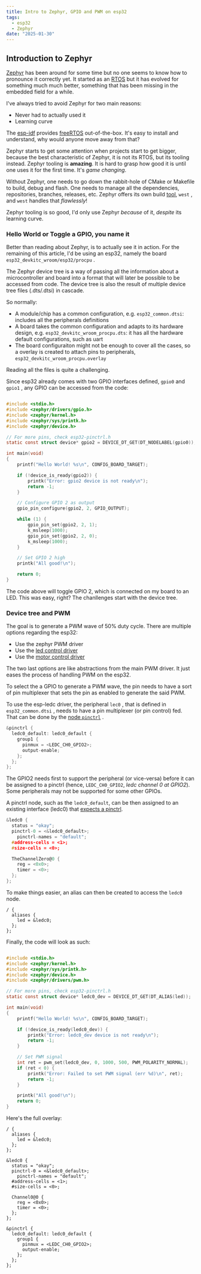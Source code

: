 ```yaml
---
title: Intro to Zephyr, GPIO and PWM on esp32
tags:
  - esp32
  - Zephyr
date: "2025-01-30"
---
```


## Introduction to Zephyr

[Zephyr](https://www.zephyrproject.org) has been around for some time but no one seems to know how to pronounce it correctly yet. It started as an [RTOS](https://en.wikipedia.org/wiki/Zephyr_(operating_system)) but it has evolved for something much much better, something that has been missing in the embedded field for a while.

I've always tried to avoid Zephyr for two main reasons:

* Never had to actually used it
* Learning curve

The [esp-idf](https://docs.espressif.com/projects/esp-idf/en/stable/esp32/get-started/index.html) provides [freeRTOS](https://www.freertos.org) out-of-the-box. It's easy to install and understand, why would anyone move away from that?

Zephyr starts to get some attention when projects start to get bigger, because the best characteristic of Zephyr, it is not its RTOS, but its tooling instead. Zephyr tooling is **amazing**. It is hard to grasp how good it is until one uses it for the first time. It's _game changing_.

Without Zephyr, one needs to go down the rabbit-hole of CMake or Makefile to build, debug and flash. One needs to manage all the dependencies, repositories, branches, releases, etc. Zephyr offers its own build [tool](https://docs.zephyrproject.org/latest/develop/west/index.html), `west` , and `west` handles that _flawlessly_!

Zephyr tooling is so good, I'd only use Zephyr _because_ of it, _despite_ its learning curve.

### Hello World or Toggle a GPIO, you name it

Better than reading about Zephyr, is to actually see it in action. For the remaining of this article, I'd be using an esp32, namely the board `esp32_devkitc_wroom/esp32/procpu` .

The Zephyr device tree is a way of passing all the information about a microcontroller and board into a format that will later be possible to be accessed from code. The device tree is also the result of multiple device tree files (.dts/.dtsi) in cascade.

So normally:

* A module/chip has a common configuration, e.g. `esp32_common.dtsi`: includes all the peripherals definitions
* A board takes the common configuration and adapts to its hardware design, e.g. `esp32_devkitc_wroom_procpu.dts`: it has all the hardware default configurations, such as uart
* The board configuraiton might not be enough to cover all the cases, so a overlay is created to attach pins to peripherals,     `esp32_devkitc_wroom_procpu.overlay`

Reading all the files is quite a challenging.

Since esp32 already comes with two GPIO interfaces defined, `gpio0` and `gpio1` , any GPIO can be accessed from the code:

```c

#include <stdio.h>
#include <zephyr/drivers/gpio.h>
#include <zephyr/kernel.h>
#include <zephyr/sys/printk.h>
#include <zephyr/device.h>

// For more pins, check esp32-pinctrl.h
static const struct device* gpio2 = DEVICE_DT_GET(DT_NODELABEL(gpio0));

int main(void)
{
	printf("Hello World! %s\n", CONFIG_BOARD_TARGET);

	if (!device_is_ready(gpio2)) {
		printk("Error: gpio2 device is not ready\n");
		return -1;
	}

	// Configure GPIO 2 as output
	gpio_pin_configure(gpio2, 2, GPIO_OUTPUT);

	while (1) {
		gpio_pin_set(gpio2, 2, 1);
		k_msleep(1000);
		gpio_pin_set(gpio2, 2, 0);
		k_msleep(1000);
	}

	// Set GPIO 2 high
	printk("All good!\n");

	return 0;
}
```

The code above will toggle GPIO 2, which is connected on my board to an LED.
This was easy, right? The chanllenges start with the device tree.

### Device tree and PWM

The goal is to generate a PWM wave of 50% duty cycle. There are multiple options regarding the esp32:

* Use the zephyr PWM driver
* Use the [led control driver](https://docs.zephyrproject.org/latest/build/dts/api/bindings/pwm/espressif%2Cesp32-ledc.html)
* Use the [motor control driver](https://docs.zephyrproject.org/latest/build/dts/api/bindings/pwm/espressif%2Cesp32-mcpwm.html)

The two last options are like abstractions from the main PWM driver. It just eases the process of handling PWM on the esp32.

To select the a GPIO to generate a PWM wave, the pin needs to have a sort of pin multiplexer that sets the pin as enabled to generate the said PWM.

To use the esp-ledc driver, the peripheral `lec0` , that is defined in `esp32_common.dtsi` , needs to have a pin multiplexer (or pin control) fed. That can be done by the [node `pinctrl`](https://docs.zephyrproject.org/latest/hardware/pinctrl/index.html) .

```c
&pinctrl {
  ledc0_default: ledc0_default {
    group1 {
      pinmux = <LEDC_CH0_GPIO2>;
      output-enable;
    };
  };
};
```

The GPIO2 needs first to support the peripheral (or vice-versa) before it can be assigned to a pinctrl (hence, `LEDC_CH0_GPIO2`, _ledc channel 0 at GPIO2_). Some peripherals may not be supported for some other GPIOs.

A pinctrl node, such as the `ledc0_default`, can be then assigned to an existing interface (ledc0) that [expects a pinctrl](https://docs.zephyrproject.org/latest/build/dts/api/bindings/pwm/espressif%2Cesp32-ledc.html).

```c
&ledc0 {
  status = "okay";
  pinctrl-0 = <&ledc0_default>;
	pinctrl-names = "default";
  #address-cells = <1>;
  #size-cells = <0>;

  TheChannelZero@0 {
    reg = <0x0>;
    timer = <0>;
  };
};
```

To make things easier, an alias can then be created to access the `ledc0` node.

```
/ {
  aliases {
    led = &ledc0;
  };
};
```

Finally, the code will look as such:

```c

#include <stdio.h>
#include <zephyr/kernel.h>
#include <zephyr/sys/printk.h>
#include <zephyr/device.h>
#include <zephyr/drivers/pwm.h>

// For more pins, check esp32-pinctrl.h
static const struct device* ledc0_dev = DEVICE_DT_GET(DT_ALIAS(led));

int main(void)
{
	printf("Hello World! %s\n", CONFIG_BOARD_TARGET);

	if (!device_is_ready(ledc0_dev)) {
		printk("Error: ledc0_dev device is not ready\n");
		return -1;
	}

	// Set PWM signal
	int ret = pwm_set(ledc0_dev, 0, 1000, 500, PWM_POLARITY_NORMAL);
	if (ret < 0) {
		printk("Error: Failed to set PWM signal (err %d)\n", ret);
		return -1;
	}

	printk("All good!\n");
	return 0;
}
```

Here's the full overlay:

```dts
/ {
  aliases {
    led = &ledc0;
  };
};

&ledc0 {
  status = "okay";
  pinctrl-0 = <&ledc0_default>;
	pinctrl-names = "default";
  #address-cells = <1>;
  #size-cells = <0>;

  Channel0@0 {
    reg = <0x0>;
    timer = <0>;
  };
};

&pinctrl {
  ledc0_default: ledc0_default {
    group1 {
      pinmux = <LEDC_CH0_GPIO2>;
      output-enable;
    };
  };
};
```



